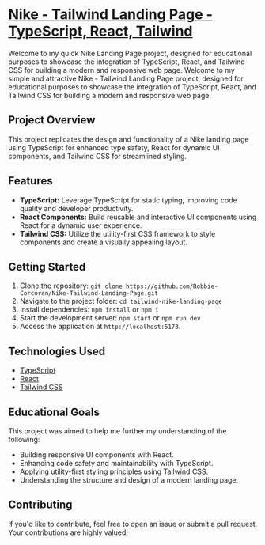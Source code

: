 # [Nike - Tailwind Landing Page - TypeScript, React, Tailwind](https://nike-tailwind-landing-page.vercel.app/)


Welcome to my quick Nike Landing Page project, designed for educational purposes to showcase the integration of TypeScript, React, and Tailwind CSS for building a modern and responsive web page.	Welcome to my simple and attractive Nike - Tailwind Landing Page project, designed for educational purposes to showcase the integration of TypeScript, React, and Tailwind CSS for building a modern and responsive web page.

## Project Overview

This project replicates the design and functionality of a Nike landing page using TypeScript for enhanced type safety, React for dynamic UI components, and Tailwind CSS for streamlined styling.

## Features

- **TypeScript:** Leverage TypeScript for static typing, improving code quality and developer productivity.
- **React Components:** Build reusable and interactive UI components using React for a dynamic user experience.
- **Tailwind CSS:** Utilize the utility-first CSS framework to style components and create a visually appealing layout.

## Getting Started

1. Clone the repository: `git clone https://github.com/Robbie-Corcoran/Nike-Tailwind-Landing-Page.git`
2. Navigate to the project folder: `cd tailwind-nike-landing-page`
3. Install dependencies: `npm install` or `npm i`
4. Start the development server: `npm start` or `npm run dev`
5. Access the application at `http://localhost:5173`.

## Technologies Used

- [TypeScript](https://www.typescriptlang.org/)
- [React](https://reactjs.org/)
- [Tailwind CSS](https://tailwindcss.com/)

## Educational Goals

This project was aimed to help me further my understanding of the following:

- Building responsive UI components with React.
- Enhancing code safety and maintainability with TypeScript.
- Applying utility-first styling principles using Tailwind CSS.
- Understanding the structure and design of a modern landing page.

## Contributing

If you'd like to contribute, feel free to open an issue or submit a pull request. Your contributions are highly valued!